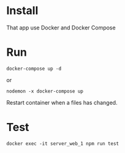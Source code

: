 # Install

That app use Docker and Docker Compose

# Run

```
docker-compose up -d
```

or

```
nodemon -x docker-compose up
```

Restart container when a files has changed.

# Test

```
docker exec -it server_web_1 npm run test
```

